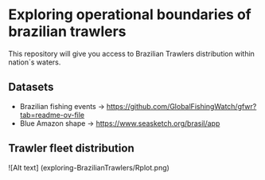# Exploring operational boundaries of brazilian trawlers
This repository will give you access to Brazilian Trawlers distribution within nation´s waters. 

## Datasets
- Brazilian fishing events -> https://github.com/GlobalFishingWatch/gfwr?tab=readme-ov-file
- Blue Amazon shape -> https://www.seasketch.org/brasil/app

## Trawler fleet distribution
![Alt text] (exploring-BrazilianTrawlers/Rplot.png)
